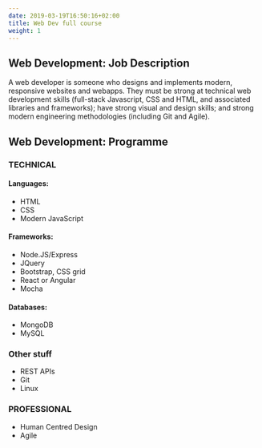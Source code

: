```yaml
---
date: 2019-03-19T16:50:16+02:00
title: Web Dev full course
weight: 1
---
```


## Web Development: Job Description

A web developer is someone who designs and implements modern, responsive websites and webapps. They must be strong at technical web development skills (full-stack Javascript, CSS and HTML, and associated libraries and frameworks); have strong visual and design skills; and strong modern engineering methodologies (including Git and Agile).

## Web Development: Programme

### TECHNICAL

#### Languages:
- HTML
- CSS
- Modern JavaScript

#### Frameworks:
- Node.JS/Express
- JQuery
- Bootstrap, CSS grid
- React or Angular
- Mocha

#### Databases:
- MongoDB
- MySQL

### Other stuff
- REST APIs
- Git
- Linux

### PROFESSIONAL

- Human Centred Design 
- Agile
